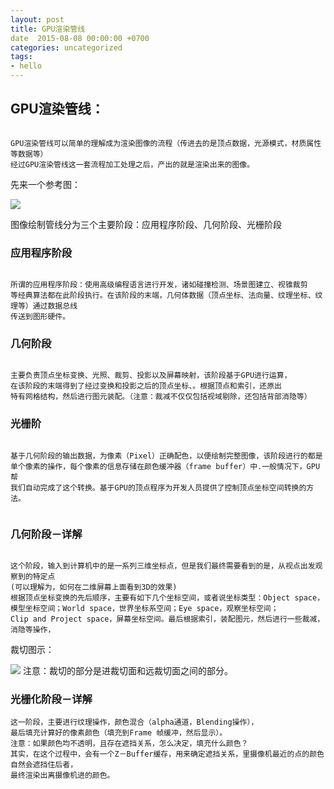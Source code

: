 ```yaml
---
layout: post
title: GPU渲染管线
date  2015-08-08 00:00:00 +0700
categories: uncategorized
tags:
- hello
---
```


## GPU渲染管线：

```

GPU渲染管线可以简单的理解成为渲染图像的流程（传进去的是顶点数据，光源模式，材质属性等数据等）
经过GPU渲染管线这一套流程加工处理之后，产出的就是渲染出来的图像。

```

先来一个参考图：

![]({{site.url}}/images/GPU渲染流程.jpg)

图像绘制管线分为三个主要阶段：应用程序阶段、几何阶段、光栅阶段

### 应用程序阶段

```

所谓的应用程序阶段：使用高级编程语言进行开发，诸如碰撞检测、场景图建立、视锥裁剪
等经典算法都在此阶段执行。在该阶段的末端，几何体数据（顶点坐标、法向量、纹理坐标、纹理等）通过数据总线
传送到图形硬件。

```

### 几何阶段

```

主要负责顶点坐标变换、光照、裁剪、投影以及屏幕映射，该阶段基于GPU进行运算，
在该阶段的末端得到了经过变换和投影之后的顶点坐标、。根据顶点和索引，还原出
特有网格结构，然后进行图元装配。（注意：裁减不仅仅包括视域剔除，还包括背部消隐等）

```
### 光栅阶

```

基于几何阶段的输出数据，为像素（Pixel）正确配色，以便绘制完整图像，该阶段进行的都是
单个像素的操作，每个像素的信息存储在颜色缓冲器（frame buffer）中.一般情况下，GPU帮
我们自动完成了这个转换。基于GPU的顶点程序为开发人员提供了控制顶点坐标空间转换的方法。


```

### 几何阶段－详解

```

这个阶段，输入到计算机中的是一系列三维坐标点，但是我们最终需要看到的是，从视点出发观察到的特定点
(可以理解为，如何在二维屏幕上面看到3D的效果)
根据顶点坐标变换的先后顺序，主要有如下几个坐标空间，或者说坐标类型：Object space，
模型坐标空间；World space，世界坐标系空间；Eye space，观察坐标空间；
Clip and Project space，屏幕坐标空间。最后根据索引，装配图元，然后进行一些裁减，消隐等操作，

```

裁切图示：

![]({{site.url}}/images/GPU视锥体.png)
注意：裁切的部分是进裁切面和远裁切面之间的部分。


### 光栅化阶段－详解

```
这一阶段，主要进行纹理操作，颜色混合（alpha通道，Blending操作），
最后填充计算好的像素颜色（填充到Frame 帧缓冲，然后显示）。
注意：如果颜色均不透明，且存在遮挡关系，怎么决定，填充什么颜色？
其实，在这个过程中，会有一个Z－Buffer缓存，用来确定遮挡关系，里摄像机最近的点的颜色自然会遮挡住后者，
最终渲染出离摄像机进的颜色。

```

